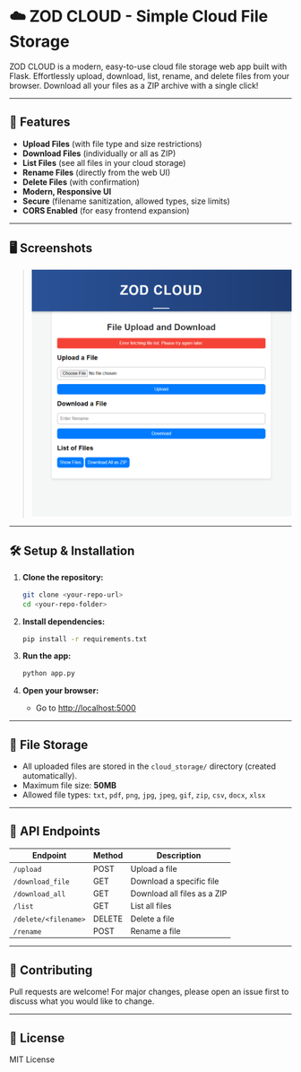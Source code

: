 # ☁️ ZOD CLOUD - Simple Cloud File Storage

ZOD CLOUD is a modern, easy-to-use cloud file storage web app built with Flask. Effortlessly upload, download, list, rename, and delete files from your browser. Download all your files as a ZIP archive with a single click!

---

## 🚀 Features

- **Upload Files** (with file type and size restrictions)
- **Download Files** (individually or all as ZIP)
- **List Files** (see all files in your cloud storage)
- **Rename Files** (directly from the web UI)
- **Delete Files** (with confirmation)
- **Modern, Responsive UI**
- **Secure** (filename sanitization, allowed types, size limits)
- **CORS Enabled** (for easy frontend expansion)

---

## 🖥️ Screenshots

> ![Screenshot](screenshot.png)

---

## 🛠️ Setup & Installation

1. **Clone the repository:**
   ```bash
   git clone <your-repo-url>
   cd <your-repo-folder>
   ```

2. **Install dependencies:**
   ```bash
   pip install -r requirements.txt
   ```

3. **Run the app:**
   ```bash
   python app.py
   ```

4. **Open your browser:**
   - Go to [http://localhost:5000](http://localhost:5000)

---

## 📂 File Storage
- All uploaded files are stored in the `cloud_storage/` directory (created automatically).
- Maximum file size: **50MB**
- Allowed file types: `txt`, `pdf`, `png`, `jpg`, `jpeg`, `gif`, `zip`, `csv`, `docx`, `xlsx`

---

## 🧩 API Endpoints

| Endpoint            | Method | Description                        |
|---------------------|--------|------------------------------------|
| `/upload`           | POST   | Upload a file                      |
| `/download_file`    | GET    | Download a specific file           |
| `/download_all`     | GET    | Download all files as a ZIP        |
| `/list`             | GET    | List all files                     |
| `/delete/<filename>`| DELETE | Delete a file                      |
| `/rename`           | POST   | Rename a file                      |

---

## 🤝 Contributing

Pull requests are welcome! For major changes, please open an issue first to discuss what you would like to change.

---

## 📜 License

MIT License 